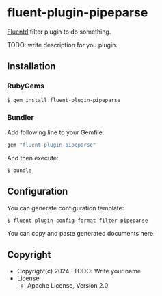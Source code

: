 # fluent-plugin-pipeparse

[Fluentd](https://fluentd.org/) filter plugin to do something.

TODO: write description for you plugin.

## Installation

### RubyGems

```
$ gem install fluent-plugin-pipeparse
```

### Bundler

Add following line to your Gemfile:

```ruby
gem "fluent-plugin-pipeparse"
```

And then execute:

```
$ bundle
```

## Configuration

You can generate configuration template:

```
$ fluent-plugin-config-format filter pipeparse
```

You can copy and paste generated documents here.

## Copyright

* Copyright(c) 2024- TODO: Write your name
* License
  * Apache License, Version 2.0
